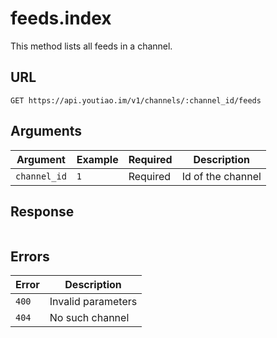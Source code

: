 # feeds.index

This method lists all feeds in a channel.


## URL

`GET https://api.youtiao.im/v1/channels/:channel_id/feeds`


## Arguments

| Argument     | Example | Required | Description         |
| ------------ | ------- | -------- | ------------------- |
| `channel_id` | `1`     | Required | Id of the channel   |


## Response

```json
```


## Errors

| Error | Description        |
| ----- | ------------------ |
| `400` | Invalid parameters |
| `404` | No such channel    |
